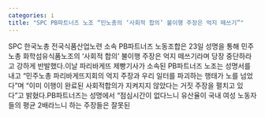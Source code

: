 ```yaml
---
categories: i
title: "SPC PB파트너즈 노조 “민노총의 ‘사회적 합의’ 불이행 주장은 억지 떼쓰기”"
---
```

SPC 한국노총 전국식품산업노련 소속 PB파트너즈 노동조합은 23일 성명을 통해 민주노총 화학섬유식품노조의 ‘사회적 합의’ 불이행 주장은 억지 떼쓰기라며 당장 중단하라고 강하게 반발했다.이날 파리바게뜨 제빵기사가 소속된 PB파트너즈 노조는 성명서를 내고 “민주노총 파리바게뜨지회의 억지 주장과 우리 일터를 파괴하는 행태가 노를 넘었다”며 “이미 이행이 완료된 사회적합의가 지켜지지 않았다는 거짓 주장을 펼치고 있다”고 밝혔다.PB파트너즈는 성명에서 “점심시간이 없다느니 유산율이 국내 여성 노동자들의 평균 2배라느니 하는 주장들은 잘못된
